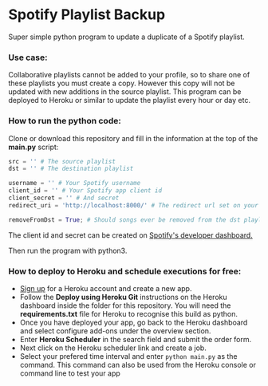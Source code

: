 # Spotify Playlist Backup

Super simple python program to update a duplicate of a Spotify playlist.

### Use case:

Collaborative playlists cannot be added to your profile, so to share one of these playlists you must create a copy. However this copy will not be updated with new additions in the source playlist. This program can be deployed to Heroku or similar to update the playlist every hour or day etc.

### How to run the python code:

Clone or download this repository and fill in the information at the top of the **main.py** script:

```python
src = '' # The source playlist
dst = '' # The destination playlist

username = '' # Your Spotify username
client_id = '' # Your Spotify app client id
client_secret = '' # And secret
redirect_uri = 'http://localhost:8000/' # The redirect url set on your Spotify app, must be identical!

removeFromDst = True; # Should songs ever be removed from the dst playlist if they are removed from the source. If true songs will be removed - mirror
```

The client id and secret can be created on [Spotify's developer dashboard.](https://developer.spotify.com/dashboard/)

Then run the program with python3.

### How to deploy to Heroku and schedule executions for free:

- [Sign up](https://signup.heroku.com/login) for a Heroku account and create a new app.
- Follow the **Deploy using Heroku Git** instructions on the Heroku dashboard inside the folder for this repository. You will need the **requirements.txt** file for Heroku to recognise this build as python.
- Once you have deployed your app, go back to the Heroku dashboard and select configure add-ons under the overview section.
- Enter **Heroku Scheduler** in the search field and submit the order form.
- Next click on the Heroku scheduler link and create a job.
- Select your prefered time interval and enter `python main.py` as the command. This command can also be used from the Heroku console or command line to test your app
